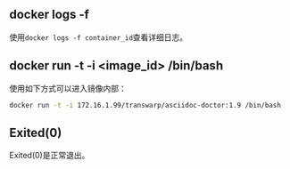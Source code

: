 ## docker logs -f
使用`docker logs -f container_id`查看详细日志。
## docker run -t -i <image_id> /bin/bash
使用如下方式可以进入镜像内部：
```bash
docker run -t -i 172.16.1.99/transwarp/asciidoc-doctor:1.9 /bin/bash
```
## Exited(0)
Exited(0)是正常退出。